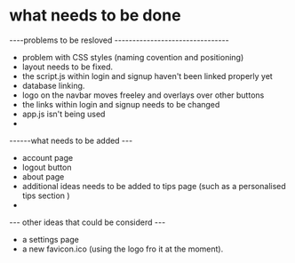 # what needs to be done

----problems to be resloved --------------------------------

- problem with CSS styles (naming covention and positioning)
- layout needs to be fixed.
- the script.js within login and signup haven't been linked properly yet
- database linking.
- logo on the navbar moves freeley and overlays over other buttons
- the links within login and signup needs to be changed
- app.js isn't being used
-

------what needs to be added ---

- account page
- logout button
- about page
- additional ideas needs to be added to tips page (such as a personalised tips section )
-  

--- other ideas that could be considerd ---

- a settings page
- a new favicon.ico (using the logo fro it at the moment).